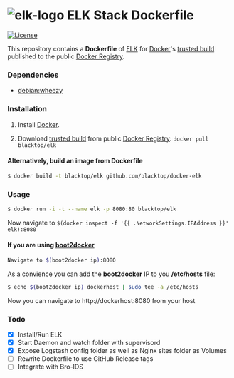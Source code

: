 ![elk-logo](https://raw.githubusercontent.com/blacktop/docker-elk/master/logo.png)
ELK Stack Dockerfile
===================

[![License](http://img.shields.io/:license-mit-blue.svg)](http://doge.mit-license.org)

This repository contains a **Dockerfile** of [ELK](http://www.elasticsearch.org/overview/elkdownloads/) for [Docker](https://www.docker.io/)'s [trusted build](https://index.docker.io/u/blacktop/elk/) published to the public [Docker Registry](https://index.docker.io/).

### Dependencies

* [debian:wheezy](https://index.docker.io/_/debian/)

### Installation

1. Install [Docker](https://www.docker.io/).

2. Download [trusted build](https://index.docker.io/u/blacktop/elk/) from public [Docker Registry](https://index.docker.io/): `docker pull blacktop/elk`

#### Alternatively, build an image from Dockerfile
```bash
$ docker build -t blacktop/elk github.com/blacktop/docker-elk
```
### Usage
```bash
$ docker run -i -t --name elk -p 8080:80 blacktop/elk
```
Now navigate to `$(docker inspect -f '{{ .NetworkSettings.IPAddress }}' elk):8080`

#### If you are using [boot2docker](http://boot2docker.io)
```bash
Navigate to $(boot2docker ip):8080
```
As a convience you can add the **boot2docker** IP to you **/etc/hosts** file:
```bash
$ echo $(boot2docker ip) dockerhost | sudo tee -a /etc/hosts
```
Now you can navigate to http://dockerhost:8080 from your host

### Todo
- [x] Install/Run ELK
- [x] Start Daemon and watch folder with supervisord
- [x] Expose Logstash config folder as well as Nginx sites folder as Volumes
- [ ] Rewrite Dockerfile to use GitHub Release tags
- [ ] Integrate with Bro-IDS
